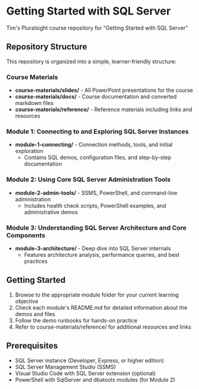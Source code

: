 # Getting Started with SQL Server
Tim's Pluralsight course repository for "Getting Started with SQL Server"

## Repository Structure

This repository is organized into a simple, learner-friendly structure:

### Course Materials
- **course-materials/slides/** - All PowerPoint presentations for the course
- **course-materials/docs/** - Course documentation and converted markdown files
- **course-materials/reference/** - Reference materials including links and resources

### Module 1: Connecting to and Exploring SQL Server Instances
- **module-1-connecting/** - Connection methods, tools, and initial exploration
  - Contains SQL demos, configuration files, and step-by-step documentation

### Module 2: Using Core SQL Server Administration Tools
- **module-2-admin-tools/** - SSMS, PowerShell, and command-line administration
  - Includes health check scripts, PowerShell examples, and administrative demos

### Module 3: Understanding SQL Server Architecture and Core Components
- **module-3-architecture/** - Deep dive into SQL Server internals
  - Features architecture analysis, performance queries, and best practices

## Getting Started

1. Browse to the appropriate module folder for your current learning objective
2. Check each module's README.md for detailed information about the demos and files
3. Follow the demo runbooks for hands-on practice
4. Refer to course-materials/reference/ for additional resources and links

## Prerequisites

- SQL Server instance (Developer, Express, or higher edition)
- SQL Server Management Studio (SSMS)
- Visual Studio Code with SQL Server extension (optional)
- PowerShell with SqlServer and dbatools modules (for Module 2)
